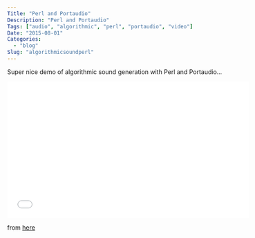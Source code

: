 ```yaml
---
Title: "Perl and Portaudio"
Description: "Perl and Portaudio"
Tags: ["audio", "algorithmic", "perl", "portaudio", "video"]
Date: "2015-08-01"
Categories:
  - "blog"
Slug: "algorithmicsoundperl"
---
```


Super nice demo of algorithmic sound generation with Perl and Portaudio...

<div class="video-container">
<iframe width="560" height="315" src="//www.youtube.com/embed/pMZ4ilLzKW8" frameborder="0" allowfullscreen></iframe>
</div>

from <a href="http://thelackthereof.org/NoiseGen">here</a>
